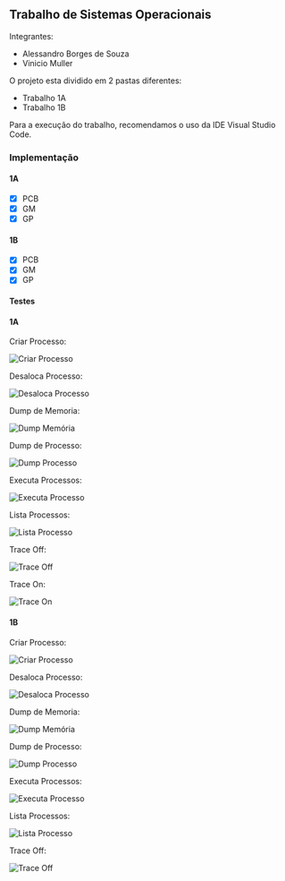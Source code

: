 ## Trabalho de Sistemas Operacionais

Integrantes:
- Alessandro Borges de Souza
- Vinicio Muller

O projeto esta dividido em 2 pastas diferentes:

- Trabalho 1A
- Trabalho 1B

Para a execução do trabalho, recomendamos o uso da IDE Visual Studio Code.

### Implementação

#### 1A
- [x] PCB
- [x] GM
- [x] GP

#### 1B
- [x] PCB
- [x] GM
- [x] GP

#### Testes

#### 1A

Criar Processo:

![Criar Processo](Imagens/1A_CriarProcesso.png)

Desaloca Processo:

![Desaloca Processo](Imagens/1A_Desaloca.png)

Dump de Memoria:

![Dump Memória](Imagens/1A_DumpMemoria.png)

Dump de Processo:

![Dump Processo](Imagens/1A_DumpProcesso.png)

Executa Processos:

![Executa Processo](Imagens/1A_Executa.png)

Lista Processos:

![Lista Processo](Imagens/1A_ListarProcessos.png)

Trace Off:

![Trace Off](Imagens/1A_TraceOff.png)

Trace On:

![Trace On](Imagens/1A_TraceOn.png)

#### 1B

Criar Processo:

![Criar Processo](Imagens/1B_CriarProcesso.png)

Desaloca Processo:

![Desaloca Processo](Imagens/1B_Desaloca.png)

Dump de Memoria:

![Dump Memória](Imagens/1B_DumpMemoria.png)

Dump de Processo:

![Dump Processo](Imagens/1B_DumpProcesso.png)

Executa Processos:

![Executa Processo](Imagens/1B_Executa.png)

Lista Processos:

![Lista Processo](Imagens/1B_ListarProcessos.png)

Trace Off:

![Trace Off](Imagens/1B_TraceOn_TraceOff.png)

